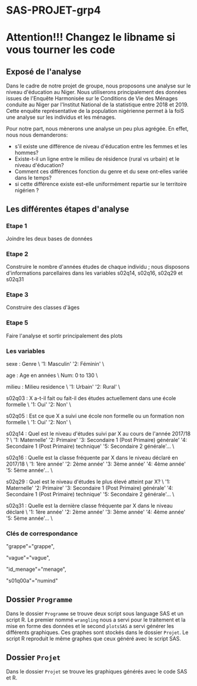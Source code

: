 # SAS-PROJET-grp4

# Attention!!! Changez le libname si vous tourner les code

## Exposé de l'analyse

Dans le cadre de notre projet de groupe, nous proposons une analyse sur le niveau d'éducation au Niger.
Nous utiliserons principalement des données issues de l'Enquête Harmonisée sur le Conditions de Vie des 
Ménages conduite au Niger par l'Institut National de la statistique entre 2018 et 2019.
Cette enquête représentative de la population nigérienne permet à la foiS une analyse sur les individus et les ménages. 

Pour notre part, nous mènerons une analyse un peu plus agrégée. En effet, nous nous demanderons:
* s'il existe une différence de niveau d'éducation entre les femmes et les hommes?
* Existe-t-il un ligne entre le milieu de résidence (rural vs urbain) et le niveau d'éducation?
* Comment ces différences fonction du genre et du sexe ont-elles variée dans le temps?
* si cette différence existe est-elle uniformément repartie sur le territoire nigérien ?


## Les différentes étapes d'analyse

### Etape 1
Joindre les deux bases de données

### Etape 2 
Construire le nombre d'années études de chaque individu ; nous disposons d'informations parcellaires 
dans les variables s02q14, s02q16, s02q29 et s02q31

### Etape 3
Construire des classes d'âges

### Etape 5
Faire l'analyse et sortir principalement des plots


### Les variables

sexe : Genre  \\ '1: Masculin' '2: Féminin' \\ 

age : Age en années \\ Num: 0 to 130 \\ 

milieu : Milieu residence \\ '1: Urbain' '2: Rural' \\ 

s02q03 : X a-t-il fait ou fait-il des études actuellement dans une école formelle \\ '1: Oui' '2: Non' \\ 

s02q05 : Est ce que X a suivi une école non formelle ou un formation non formelle 
\\ '1: Oui' '2: Non' \\ 

s02q14 : Quel est le niveau d'études suivi par X au cours de l'année 2017/18 ? \\ '1: Maternelle' '2: Primaire' '3: Secondaire 1  (Post Primaire) générale' '4: Secondaire 1  (Post Primaire) technique' '5: Secondaire 2 générale'... \\ 

s02q16 : Quelle est la classe fréquente par X dans le niveau déclaré en 2017/18 \\ '1: 1ère année' '2: 2ème année' '3: 3ème année' '4: 4ème année' '5: 5ème année'... \\ 

s02q29 : Quel est le niveau d'études le plus élevé atteint par X? \\ '1: Maternelle' '2: Primaire' '3: Secondaire 1  (Post Primaire) générale' '4: Secondaire 1  (Post Primaire) technique' '5: Secondaire 2 générale'... \\ 

s02q31 : Quelle est la dernière classe fréquente par X  dans le niveau déclaré \\ '1: 1ère année' '2: 2ème année' '3: 3ème année' '4: 4ème année' '5: 5ème année'... \\ 




### Clés de correspondance 

"grappe"="grappe",

"vague"="vague",

 "id_menage"="menage",
 
 "s01q00a"="numind"


## Dossier `Programme`

Dans le dossier `Programme` se trouve deux script sous language SAS et un script R. Le premier nommé `wrangling` nous a servi pour le traitement et la mise en forme des données et le second `plotsSAS` a servi générer les différents graphiques. Ces graphes sont stockés dans le dossier `Projet`. Le script R reproduit le même graphes que ceux généré avec le script SAS.

## Dossier `Projet`

Dans le dossier `Projet` se trouve les graphiques générés avec le code SAS et R.
